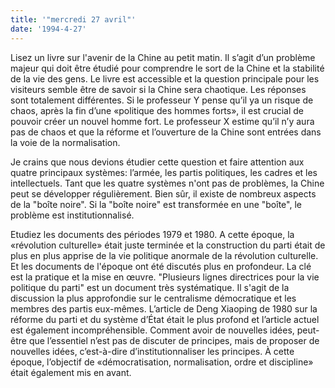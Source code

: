 ```yaml
---
title: '"mercredi 27 avril"'
date: '1994-4-27'
---
```


Lisez un livre sur l'avenir de la Chine au petit matin. Il s’agit d’un problème majeur qui doit être étudié pour comprendre le sort de la Chine et la stabilité de la vie des gens. Le livre est accessible et la question principale pour les visiteurs semble être de savoir si la Chine sera chaotique. Les réponses sont totalement différentes. Si le professeur Y pense qu’il ya un risque de chaos, après la fin d’une «politique des hommes forts», il est crucial de pouvoir créer un nouvel homme fort. Le professeur X estime qu’il n’y aura pas de chaos et que la réforme et l’ouverture de la Chine sont entrées dans la voie de la normalisation.

Je crains que nous devions étudier cette question et faire attention aux quatre principaux systèmes: l’armée, les partis politiques, les cadres et les intellectuels. Tant que les quatre systèmes n'ont pas de problèmes, la Chine peut se développer régulièrement. Bien sûr, il existe de nombreux aspects de la "boîte noire". Si la "boîte noire" est transformée en une "boîte", le problème est institutionnalisé.

Etudiez les documents des périodes 1979 et 1980. A cette époque, la «révolution culturelle» était juste terminée et la construction du parti était de plus en plus apprise de la vie politique anormale de la révolution culturelle. Et les documents de l'époque ont été discutés plus en profondeur. La clé est la pratique et la mise en œuvre. "Plusieurs lignes directrices pour la vie politique du parti" est un document très systématique. Il s'agit de la discussion la plus approfondie sur le centralisme démocratique et les membres des partis eux-mêmes. L’article de Deng Xiaoping de 1980 sur la réforme du parti et du système d’État était le plus profond et l’article actuel est également incompréhensible. Comment avoir de nouvelles idées, peut-être que l’essentiel n’est pas de discuter de principes, mais de proposer de nouvelles idées, c’est-à-dire d’institutionnaliser les principes. À cette époque, l’objectif de «démocratisation, normalisation, ordre et discipline» était également mis en avant.

